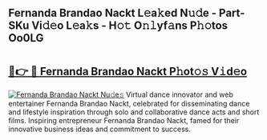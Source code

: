 ## Fernanda Brandao Nackt L𝚎a𝚔ed N𝚞𝚍e - Part-SKu Vi𝚍𝚎o L𝚎a𝚔s - H𝚘𝚝 O𝚗𝚕yf𝚊ns P𝚑𝚘tos Oo0LG

# <h2><a href="http://kf3g5vl.oniu.top/?m=Fernanda+Brandao+Nackt">🔗👉 🔴 Fernanda Brandao Nackt P𝚑ot𝚘𝚜 V𝚒d𝚎o</a></h2>

[![Fernanda Brandao Nackt Nu𝚍e𝚜](https://i.imgur.com/0qMVB7G.gif)](http://kf3g5vl.oniu.top/?m=Fernanda+Brandao+Nackt)
Virtual dance innovator and web entertainer Fernanda Brandao Nackt, celebrated for disseminating dance and lifestyle inspiration through solo and collaborative dance acts and short films. Inspiring entrepreneur Fernanda Brandao Nackt, famed for their innovative business ideas and commitment to success.  

